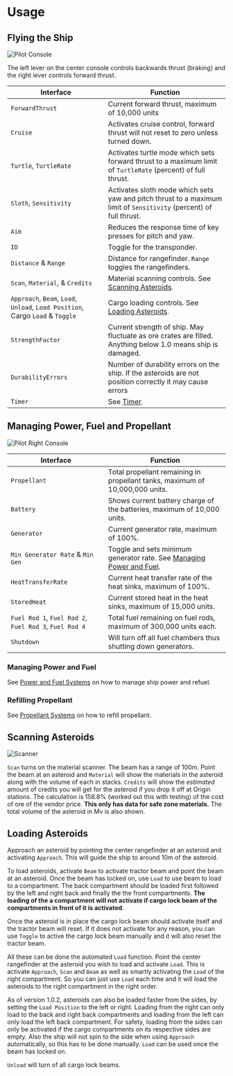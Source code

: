 # Usage

## Flying the Ship

![Pilot Console](https://github.com/EGO-Tech/starbase-ships/raw/main/rocker/images/pilot_center_console.jpg)

The left lever on the center console controls backwards thrust (braking) and the right lever controls forward thrust.

<nord-table>

| Interface | Function |
|---|---|
| `ForwardThrust` | Current forward thrust, maximum of 10,000 units |
| `Cruise` | Activates cruise control, forward thrust will not reset to zero unless turned down. |
| `Turtle`, `TurtleRate` | Activates turtle mode which sets forward thrust to a maximum limit of `TurtleRate` (percent) of full thrust. |
| `Sloth`, `Sensitivity` | Activates sloth mode which sets yaw and pitch thrust to a maximum limit of `Sensitivity` (percent) of full thrust. |
| `Aim` | Reduces the response time of key presses for pitch and yaw. |
| `ID` | Toggle for the transponder. |
| `Distance` & `Range` | Distance for rangefinder. `Range` toggles the rangefinders.|
| `Scan`, `Material`, & `Credits` | Material scanning controls. See [Scanning Asteroids](#scanning-asteroids). |
| `Approach`, `Beam`, `Load`, `Unload`, `Load Position`, Cargo `Load` & `Toggle` | Cargo loading controls. See [Loading Asteroids](#loading-asteroids). |
| `StrengthFactor` | Current strength of ship. May fluctuate as ore crates are filled. Anything below 1.0 means ship is damaged. |
| `DurabilityErrors` | Number of durability errors on the ship. If the asteroids are not position correctly it may cause errors |
| `Timer` | See [Timer](https://starbase.egotech.space/pages/systems/utility/#timer). |

</nord-table>

## Managing Power, Fuel and Propellant

![Pilot Right Console](https://github.com/EGO-Tech/starbase-ships/raw/main/rocker/images/pilot_right_console.jpg)

<nord-table>

| Interface | Function |
|---|---|
| `Propellant` | Total propellant remaining in propellant tanks, maximum of 10,000,000 units. |
| `Battery` | Shows current battery charge of the batteries, maximum of 10,000 units. |
| `Generator` | Current generator rate, maximum of 100%. |
| `Min Generator Rate` & `Min Gen` | Toggle and sets minimum generator rate. See [Managing Power and Fuel](#managing-power-and-fuel). |
| `HeatTransferRate` | Current heat transfer rate of the heat sinks, maximum of 100%. |
| `StoredHeat` | Current stored heat in the heat sinks, maximum of 15,000 units. |
| `Fuel Rod 1`, `Fuel Rod 2`, `Fuel Rod 3`, `Fuel Rod 4` | Total fuel remaining on fuel rods, maximum of 300,000 units each. |
| `Shutdown` | Will turn off all fuel chambers thus shutting down generators. |

</nord-table>

### Managing Power and Fuel

See [Power and Fuel Systems](https://starbase.egotech.space/pages/systems/power/) on how to manage ship power and refuel.

### Refilling Propellant

See [Propellant Systems](https://starbase.egotech.space/pages/systems/propellant/) on how to refill propellant.

## Scanning Asteroids

![Scanner](https://github.com/EGO-Tech/starbase-ships/raw/main/rocker/images/scanner.jpg)

`Scan` turns on the material scanner. The beam has a range of 100m.
Point the beam at an asteroid and `Material` will show the materials in the asteroid along with the volume of each in stacks.
`Credits` will show the _estimated_ amount of credits you will get for the asteroid if you drop it off at Origin stations.
The calculation is 158.8% (worked out this with testing) of the cost of ore of the vendor price. **This only has data for safe zone materials.** The total volume of the asteroid in Mv is also shown.

## Loading Asteroids

Approach an asteroid by pointing the center rangefinder at an asteroid and activating `Approach`. This will guide the ship to around 10m of the asteroid.

To load asteroids, activate `Beam` to activate tractor beam and point the beam at an asteroid. Once the beam has locked on, use `Load` to use beam to load to a compartment.
The back compartment should be loaded first followed by the left and right back and finally the the front compartments.
**The loading of the a compartment will not activate if cargo lock beam of the compartments in front of it is activated**.

Once the asteroid is in place the cargo lock beam should activate itself and the tractor beam will reset. If it does not activate for any reason, you can use `Toggle` to active the cargo lock beam manually and it will also reset the tractor beam.

All these can be done the automated `Load` function. Point the center rangefinder at the asteroid you wish to load and activate `Load`. This is activate `Approach`, `Scan` and `Beam` as well as smartly activating the `Load` of the right compartment. So you can just use `Load` each time and it will load the asteroids to the right compartment in the right order.

As of version 1.0.2, asteroids can also be loaded faster from the sides, by setting the `Load Position` to the left or right. Loading from the right can only load to the back and right back compartments and loading from the left can only load the left back compartment.
For safety, loading from the sides can only be activated if the cargo compartments on its respective sides are empty.
Also the ship will not spin to the side when using `Approach` automatically, so this has to be done manually. `Load` can be used once the beam has locked on.

`Unload` will turn of all cargo lock beams.
